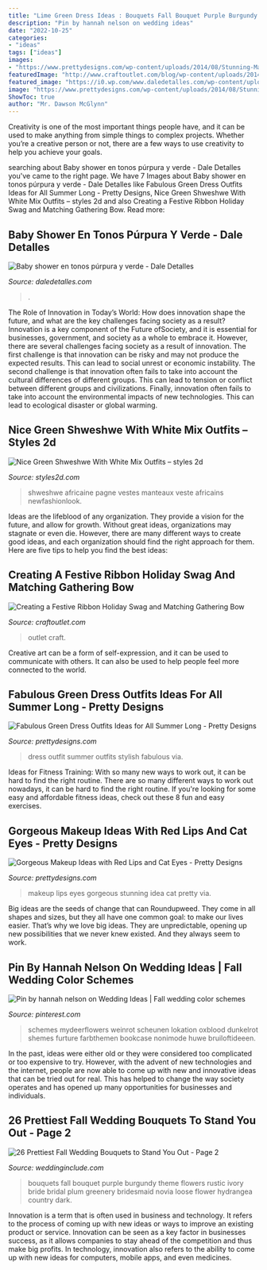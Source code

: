 ```yaml
---
title: "Lime Green Dress Ideas : Bouquets Fall Bouquet Purple Burgundy Theme Flowers Rustic Ivory Bride Bridal Plum Greenery Bridesmaid Novia Loose Flower Hydrangea Country Dark"
description: "Pin by hannah nelson on wedding ideas"
date: "2022-10-25"
categories:
- "ideas"
tags: ["ideas"]
images:
- "https://www.prettydesigns.com/wp-content/uploads/2014/08/Stunning-Makeup-Idea-with-Red-Lips.jpg"
featuredImage: "http://www.craftoutlet.com/blog/wp-content/uploads/2014/10/swagonrailWITHlogo.jpg"
featured_image: "https://i0.wp.com/www.daledetalles.com/wp-content/uploads/2016/07/baby-shower-en-tono-purpura-y-verde9.jpg"
image: "https://www.prettydesigns.com/wp-content/uploads/2014/08/Stunning-Makeup-Idea-with-Red-Lips.jpg"
ShowToc: true
author: "Mr. Dawson McGlynn"
---
```



Creativity is one of the most important things people have, and it can be used to make anything from simple things to complex projects. Whether you’re a creative person or not, there are a few ways to use creativity to help you achieve your goals.

	

		
searching about Baby shower en tonos púrpura y verde - Dale Detalles you've came to the right page. We have 7 Images about Baby shower en tonos púrpura y verde - Dale Detalles like Fabulous Green Dress Outfits Ideas for All Summer Long - Pretty Designs, Nice Green Shweshwe With White Mix Outfits – styles 2d and also Creating a Festive Ribbon Holiday Swag and Matching Gathering Bow. Read more:
		
    
## Baby Shower En Tonos Púrpura Y Verde - Dale Detalles

<img loading=lazy src="https://i0.wp.com/www.daledetalles.com/wp-content/uploads/2016/07/baby-shower-en-tono-purpura-y-verde9.jpg" onerror="this.onerror=null;this.src='https://tse1.mm.bing.net/th?id=OIP.0WrE-4OmTsq9INYQsHyhCQHaJ4&amp;pid=15.1';" alt="Baby shower en tonos púrpura y verde - Dale Detalles">

_Source: daledetalles.com_

>. 

	

The Role of Innovation in Today’s World: How does innovation shape the future, and what are the key challenges facing society as a result?
Innovation is a key component of the Future ofSociety, and it is essential for businesses, government, and society as a whole to embrace it. However, there are several challenges facing society as a result of innovation. The first challenge is that innovation can be risky and may not produce the expected results. This can lead to social unrest or economic instability. The second challenge is that innovation often fails to take into account the cultural differences of different groups. This can lead to tension or conflict between different groups and civilizations. Finally, innovation often fails to take into account the environmental impacts of new technologies. This can lead to ecological disaster or global warming.

    
## Nice Green Shweshwe With White Mix Outfits – Styles 2d

<img loading=lazy src="https://styles2d.com/wp-content/uploads/2019/12/rmscr-15614786038nkg4.jpg" onerror="this.onerror=null;this.src='https://tse4.mm.bing.net/th?id=OIP.UXN8RjsmPz7qIoYXkQV_HgHaJJ&amp;pid=15.1';" alt="Nice Green Shweshwe With White Mix Outfits – styles 2d">

_Source: styles2d.com_

>shweshwe africaine pagne vestes manteaux veste africains newfashionlook. 

	

Ideas are the lifeblood of any organization. They provide a vision for the future, and allow for growth. Without great ideas, organizations may stagnate or even die. However, there are many different ways to create good ideas, and each organization should find the right approach for them. Here are five tips to help you find the best ideas:

    
## Creating A Festive Ribbon Holiday Swag And Matching Gathering Bow

<img loading=lazy src="http://www.craftoutlet.com/blog/wp-content/uploads/2014/10/swagonrailWITHlogo.jpg" onerror="this.onerror=null;this.src='https://tse4.mm.bing.net/th?id=OIP.oy7z7iX0nxAduBsWRkBk8AHaKc&amp;pid=15.1';" alt="Creating a Festive Ribbon Holiday Swag and Matching Gathering Bow">

_Source: craftoutlet.com_

>outlet craft. 

	

Creative art can be a form of self-expression, and it can be used to communicate with others. It can also be used to help people feel more connected to the world.

    
## Fabulous Green Dress Outfits Ideas For All Summer Long - Pretty Designs

<img loading=lazy src="http://www.prettydesigns.com/wp-content/uploads/2014/07/Stylish-Green-Dress-Outfit.jpg" onerror="this.onerror=null;this.src='https://tse2.mm.bing.net/th?id=OIP.zD6q_6lGUMUDZIs5a_XbZgHaLM&amp;pid=15.1';" alt="Fabulous Green Dress Outfits Ideas for All Summer Long - Pretty Designs">

_Source: prettydesigns.com_

>dress outfit summer outfits stylish fabulous via. 

	

Ideas for Fitness Training: With so many new ways to work out, it can be hard to find the right routine.
There are so many different ways to work out nowadays, it can be hard to find the right routine. If you're looking for some easy and affordable fitness ideas, check out these 8 fun and easy exercises.

    
## Gorgeous Makeup Ideas With Red Lips And Cat Eyes - Pretty Designs

<img loading=lazy src="https://www.prettydesigns.com/wp-content/uploads/2014/08/Stunning-Makeup-Idea-with-Red-Lips.jpg" onerror="this.onerror=null;this.src='https://tse1.mm.bing.net/th?id=OIP.TnmWXWAL9qb3jnOGo_1reQHaLH&amp;pid=15.1';" alt="Gorgeous Makeup Ideas with Red Lips and Cat Eyes - Pretty Designs">

_Source: prettydesigns.com_

>makeup lips eyes gorgeous stunning idea cat pretty via. 

	

Big ideas are the seeds of change that can Roundupweed. They come in all shapes and sizes, but they all have one common goal: to make our lives easier. That’s why we love big ideas. They are unpredictable, opening up new possibilities that we never knew existed. And they always seem to work.

    
## Pin By Hannah Nelson On Wedding Ideas | Fall Wedding Color Schemes

<img loading=lazy src="https://i.pinimg.com/736x/5d/68/f0/5d68f0031b520791527f7c355e20f796.jpg" onerror="this.onerror=null;this.src='https://tse1.mm.bing.net/th?id=OIP.2ZELYXky9VsyKP4E8-gwXwHaPY&amp;pid=15.1';" alt="Pin by hannah nelson on Wedding Ideas | Fall wedding color schemes">

_Source: pinterest.com_

>schemes mydeerflowers weinrot scheunen lokation oxblood dunkelrot shemes furture farbthemen bookcase nonimode huwe bruiloftideeen. 

	

In the past, ideas were either old or they were considered too complicated or too expensive to try. However, with the advent of new technologies and the internet, people are now able to come up with new and innovative ideas that can be tried out for real. This has helped to change the way society operates and has opened up many opportunities for businesses and individuals.

    
## 26 Prettiest Fall Wedding Bouquets To Stand You Out - Page 2

<img loading=lazy src="http://www.weddinginclude.com/wp-content/uploads/2017/08/ivory-and-greenery-fall-wedding-bouquets.jpg" onerror="this.onerror=null;this.src='https://tse2.mm.bing.net/th?id=OIP.Qxg1QQ1F-XX5m3RDgvRilgHaLH&amp;pid=15.1';" alt="26 Prettiest Fall Wedding Bouquets to Stand You Out - Page 2">

_Source: weddinginclude.com_

>bouquets fall bouquet purple burgundy theme flowers rustic ivory bride bridal plum greenery bridesmaid novia loose flower hydrangea country dark. 

	

Innovation is a term that is often used in business and technology. It refers to the process of coming up with new ideas or ways to improve an existing product or service. Innovation can be seen as a key factor in businesses success, as it allows companies to stay ahead of the competition and thus make big profits. In technology, innovation also refers to the ability to come up with new ideas for computers, mobile apps, and even medicines.


